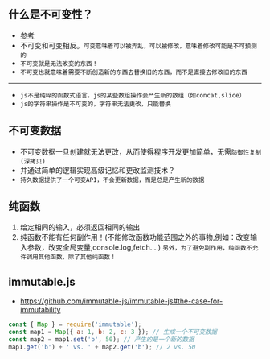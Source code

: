 ## 什么是不可变性？
* [参考]("https://daveceddia.com/react-redux-immutability-guide/")
* 不可变和可变相反。`可变意味着可以被弄乱，可以被修改，意味着修改可能是不可预测的`
* `不可变就是无法改变的东西！`
* `不可变也就意味着需要不断创造新的东西去替换旧的东西，而不是直接去修改旧的东西`
---
* `js不是纯粹的函数式语言。js的某些数组操作会产生新的数组（如concat,slice）`
* `js的字符串操作是不可变的，字符串无法更改，只能替换`

## 不可变数据
* 不可变数据一旦创建就无法更改，从而使得程序开发更加简单，无需`防御性复制(深拷贝)` 
* 并通过简单的逻辑实现高级记忆和更改监测技术？
* `持久数据提供了一个可变API，不会更新数据，而是总是产生新的数据`

## 纯函数
1. 给定相同的输入，必须返回相同的输出
2. 纯函数不能有任何副作用！(不能修改函数功能范围之外的事物,例如：改变输入参数，改变全局变量,console.log,fetch....)
`另外，为了避免副作用，纯函数不允许调用其他函数，除了其他纯函数！`

## immutable.js
* https://github.com/immutable-js/immutable-js#the-case-for-immutability
```js
const { Map } = require('immutable');
const map1 = Map({ a: 1, b: 2, c: 3 }); // 生成一个不可变数据
const map2 = map1.set('b', 50); // 产生的是一个新的数据
map1.get('b') + ' vs. ' + map2.get('b'); // 2 vs. 50
```
